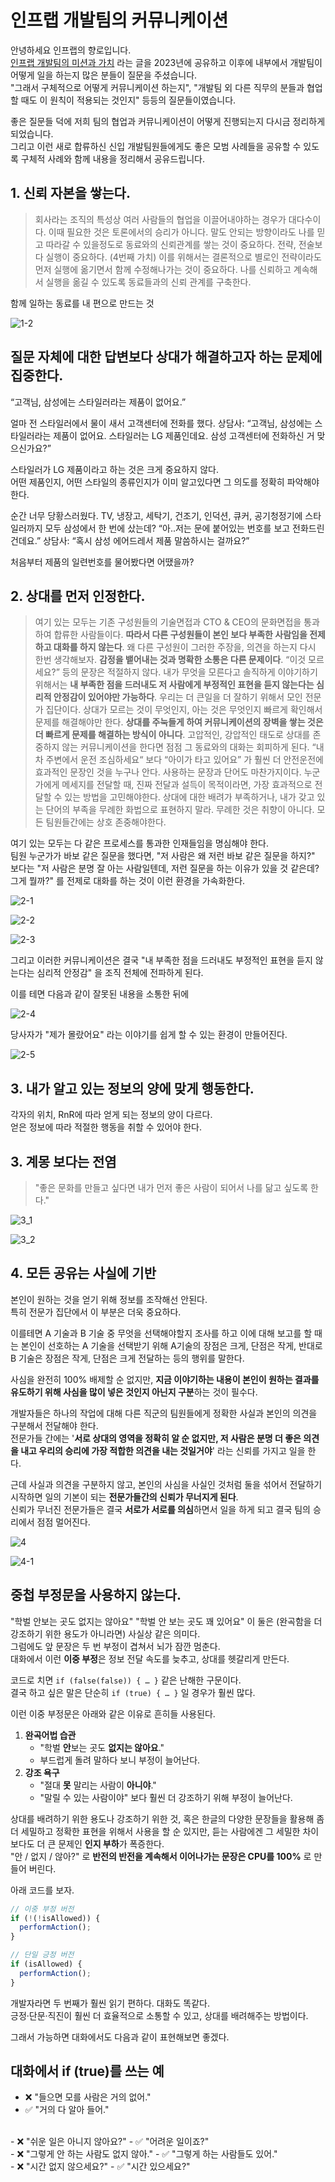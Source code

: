 # 인프랩 개발팀의 커뮤니케이션

안녕하세요 인프랩의 향로입니다.  
[인프랩 개발팀의 미션과 가치](https://tech.inflab.com/20231117-devteam-value/) 라는 글을 2023년에 공유하고 이후에 내부에서 개발팀이 어떻게 일을 하는지 많은 분들이 질문을 주셨습니다.  
"그래서 구체적으로 어떻게 커뮤니케이션 하는지", "개발팀 외 다른 직무의 분들과 협업할 때도 이 원칙이 적용되는 것인지" 등등의 질문들이였습니다.  
   
좋은 질문들 덕에 저희 팀의 협업과 커뮤니케이션이 어떻게 진행되는지 다시금 정리하게 되었습니다.  
그리고 이런 새로 합류하신 신입 개발팀원들에게도 좋은 모범 사례들을 공유할 수 있도록 구체적 사례와 함께 내용을 정리해서 공유드립니다.

## 1. 신뢰 자본을 쌓는다.

> 회사라는 조직의 특성상 여러 사람들의 협업을 이끌어내야하는 경우가 대다수이다.
> 이때 필요한 것은 토론에서의 승리가 아니다.
> 말도 안되는 방향이라도 나를 믿고 따라갈 수 있을정도로 동료와의 신뢰관계를 쌓는 것이 중요하다.
> 전략, 전술보다 실행이 중요하다. (4번째 가치)
> 이를 위해서는 결론적으로 별로인 전략이라도 먼저 실행에 옮기면서 함께 수정해나가는 것이 중요하다.
> 나를 신뢰하고 계속해서 실행을 옮길 수 있도록 동료들과의 신뢰 관계를 구축한다.


함께 일하는 동료를 내 편으로 만드는 것


![1-2](./images/1-2.png)

## 질문 자체에 대한 답변보다 상대가 해결하고자 하는 문제에 집중한다.

“고객님, 삼성에는 스타일러라는 제품이 없어요.”

얼마 전 스타일러에서 물이 새서 고객센터에 전화를 했다.
상담사: “고객님, 삼성에는 스타일러라는 제품이 없어요. 스타일러는 LG 제품인데요. 삼성 고객센터에 전화하신 거 맞으신가요?”

스타일러가 LG 제품이라고 하는 것은 크게 중요하지 않다.  
어떤 제품인지, 어떤 스타일의 종류인지가 이미 알고있다면 그 의도를 정확히 파악해야한다.

순간 너무 당황스러웠다. TV, 냉장고, 세탁기, 건조기, 인덕션, 큐커, 공기청정기에 스타일러까지 모두 삼성에서 한 번에 샀는데?
“아..저는 문에 붙어있는 번호를 보고 전화드린 건데요.”
상담사: “혹시 삼성 에어드레서 제품 말씀하시는 걸까요?”

처음부터 제품의 일련번호를 물어봤다면 어땠을까?

## 2. 상대를 먼저 인정한다.

> 여기 있는 모두는 기존 구성원들의 기술면접과 CTO & CEO의 문화면접을 통과하여 합류한 사람들이다.
**따라서 다른 구성원들이 본인 보다 부족한 사람임을 전제하고 대화를 하지 않는다**.
왜 다른 구성원이 그러한 주장을, 의견을 하는지 다시 한번 생각해보자.
> **감정을 뱉어내는 것과 명확한 소통은 다른 문제이다**.
> “이것 모르세요?” 등의 문장은 적절하지 않다.
내가 무엇을 모른다고 솔직하게 이야기하기 위해서는 **내 부족한 점을 드러내도 저 사람에게 부정적인 표현을 듣지 않는다는 심리적 안정감이 있어야만 가능하다**.
> 우리는 더 큰일을 더 잘하기 위해서 모인 전문가 집단이다.
상대가 모르는 것이 무엇인지, 아는 것은 무엇인지 빠르게 확인해서 문제를 해결해야만 한다.
**상대를 주눅들게 하여 커뮤니케이션의 장벽을 쌓는 것은 더 빠르게 문제를 해결하는 방식이 아니다**.
> 고압적인, 강압적인 태도로 상대를 존중하지 않는 커뮤니케이션을 한다면 점점 그 동료와의 대화는 회피하게 된다.
> “내 차 주변에서 운전 조심하세요“ 보다 “아이가 타고 있어요” 가 훨씬 더 안전운전에 효과적인 문장인 것을 누구나 안다.
> 사용하는 문장과 단어도 마찬가지이다.
누군가에게 메세지를 전달할 때, 진짜 전달과 설득이 목적이라면, 가장 효과적으로 전달할 수 있는 방법을 고민해야한다.
> 상대에 대한 배려가 부족하거나, 내가 갖고 있는 단어의 부족을 무례한 화법으로 표현하지 말라.
> 무례한 것은 취향이 아니다.
> 모든 팀원들간에는 상호 존중해야한다.

여기 있는 모두는 다 같은 프로세스를 통과한 인재들임을 명심해야 한다.  
팀원 누군가가 바보 같은 질문을 했다면,
"저 사람은 왜 저런 바보 같은 질문을 하지?" 보다는
"저 사람은 분명 잘 아는 사람일텐데, 저런 질문을 하는 이유가 있을 것 같은데? 그게 뭘까?" 를 전제로 대화를 하는 것이 이런 환경을 가속화한다.  

![2-1](./images/2-1.png)

![2-2](./images/2-2.png)

![2-3](./images/2-3.png)

그리고 이러한 커뮤니케이션은 결국 "내 부족한 점을 드러내도 부정적인 표현을 듣지 않는다는 심리적 안정감" 을 조직 전체에 전파하게 된다.
  
이를 테면 다음과 같이 잘못된 내용을 소통한 뒤에

![2-4](./images/2-4.png)

당사자가 "제가 몰랐어요" 라는 이야기를 쉽게 할 수 있는 환경이 만들어진다.

![2-5](./images/2-5.png)


## 3. 내가 알고 있는 정보의 양에 맞게 행동한다.

각자의 위치, RnR에 따라 얻게 되는 정보의 양이 다르다.  
얻은 정보에 따라 적절한 행동을 취할 수 있어야 한다.  


## 3. 계몽 보다는 전염

> "좋은 문화를 만들고 싶다면 내가 먼저 좋은 사람이 되어서 나를 닮고 싶도록 한다."

![3_1](./images/3-1.png)

![3_2](./images/3-2.png)


## 4. 모든 공유는 사실에 기반

본인이 원하는 것을 얻기 위해 정보를 조작해선 안된다.  
특히 전문가 집단에서 이 부분은 더욱 중요하다.  

이를테면 A 기술과 B 기술 중 무엇을 선택해야할지 조사를 하고 이에 대해 보고를 할 때는 본인이 선호하는 A 기술을 선택받기 위해 A기술의 장점은 크게, 단점은 작게, 반대로 B 기술은 장점은 작게, 단점은 크게 전달하는 등의 행위를 말한다.  
  
사심을 완전히 100% 배제할 순 없지만, **지금 이야기하는 내용이 본인이 원하는 결과를 유도하기 위해 사심을 많이 넣은 것인지 아닌지 구분**하는 것이 필수다.  
  
개발자들은 하나의 작업에 대해 다른 직군의 팀원들에게 정확한 사실과 본인의 의견을 구분해서 전달해야 한다.  
전문가들 간에는 '**서로 상대의 영역을 정확히 알 순 없지만, 저 사람은 분명 더 좋은 의견을 내고 우리의 승리에 가장 적합한 의견을 내는 것일거야**' 라는 신뢰를 가지고 일을 한다.  
  
근데 사실과 의견을 구분하지 않고, 본인의 사심을 사실인 것처럼 둘을 섞어서 전달하기 시작하면 일의 기본이 되는 **전문가들간의 신뢰가 무너지게 된다**.  
신뢰가 무너진 전문가들은 결국 **서로가 서로를 의심**하면서 일을 하게 되고 결국 팀의 승리에서 점점 멀어진다.  



![4](./images/4.png)

![4-1](./images/4-1.png)


## 중첩 부정문을 사용하지 않는다.

"학벌 안보는 곳도 없지는 않아요"
"학벌 안 보는 곳도 꽤 있어요"
이 둘은 (완곡함을 더 강조하기 위한 용도가 아니라면) 사실상 같은 의미다.  
그럼에도 앞 문장은 두 번 부정이 겹쳐서 뇌가 잠깐 멈춘다.  
대화에서 이런 **이중 부정**은 정보 전달 속도를 늦추고, 상대를 헷갈리게 만든다.  

코드로 치면 `if (false(false)) { … }` 같은 난해한 구문이다.  
결국 하고 싶은 말은 단순히 `if (true) { … }` 일 경우가 훨씬 많다.    
  
이런 이중 부정문은 아래와 같은 이유로 흔히들 사용된다.  

1. **완곡어법 습관**  
   - "학벌 **안**보는 곳도 **없지는 않아요**."  
   - 부드럽게 돌려 말하다 보니 부정이 늘어난다.
2. **강조 욕구**  
   - "절대 **못** 말리는 사람이 **아니야**."
   - "말릴 수 있는 사람이야" 보다 훨씬 더 강조하기 위해 부정이 늘어난다.

상대를 배려하기 위한 용도나 강조하기 위한 것, 혹은 한글의 다양한 문장들을 활용해 좀 더 세밀하고 정확한 표현을 위해서 사용을 할 순 있지만, 듣는 사람에겐 그 세밀한 차이 보다도 더 큰 문제인 **인지 부하**가 폭증한다.  
"안 / 없지 / 않아?" 로 **반전의 반전을 계속해서 이어나가는 문장은 CPU를 100%** 로 만들어 버린다.  
  
아래 코드를 보자.

```javascript
// 이중 부정 버전
if (!(!isAllowed)) {
  performAction();
}

// 단일 긍정 버전
if (isAllowed) {
  performAction();
}
```

개발자라면 두 번째가 훨씬 읽기 편하다.
대화도 똑같다.  
긍정·단문·직진이 훨씬 더 효율적으로 소통할 수 있고, 상대를 배려해주는 방법이다.  
  
그래서 가능하면 대화에서도 다음과 같이 표현해보면 좋겠다.

## 대화에서 if (true)를 쓰는 예

- ❌ "들으면 모를 사람은 거의 없어."  
- ✅ "거의 다 알아 들어."
<br/>
- ❌ "쉬운 일은 아니지 않아요?"  
- ✅ "어려운 일이죠?"
<br/>
- ❌ "그렇게 안 하는 사람도 없지 않아."  
- ✅ "그렇게 하는 사람들도 있어."
<br/>
- ❌ "시간 없지 않으세요?"  
- ✅ "시간 있으세요?"

